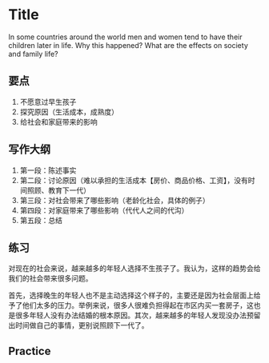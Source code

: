 # Title

In some countries around the world men and women tend to have their children later in life. Why this happened? What are the effects on society and family life?

## 要点

1. 不愿意过早生孩子
2. 探究原因（生活成本，成熟度）
3. 给社会和家庭带来的影响

## 写作大纲

1. 第一段：陈述事实
2. 第二段：讨论原因（难以承担的生活成本【房价、商品价格、工资】，没有时间照顾、教育下一代）
3. 第三段：对社会带来了哪些影响（老龄化社会，具体的例子）
4. 第四段：对家庭带来了哪些影响（代代人之间的代沟）
5. 第五段：总结

## 练习

对现在的社会来说，越来越多的年轻人选择不生孩子了。我认为，这样的趋势会给我们的社会带来很多问题。

首先，选择晚生的年轻人也不是主动选择这个样子的，主要还是因为社会层面上给予了他们太多的压力。举例来说，很多人很难负担得起在市区内买一套房子，这也是很多年轻人没有办法结婚的根本原因。其次，越来越多的年轻人发现没办法预留出时间做自己的事情，更别说照顾下一代了。



## Practice
